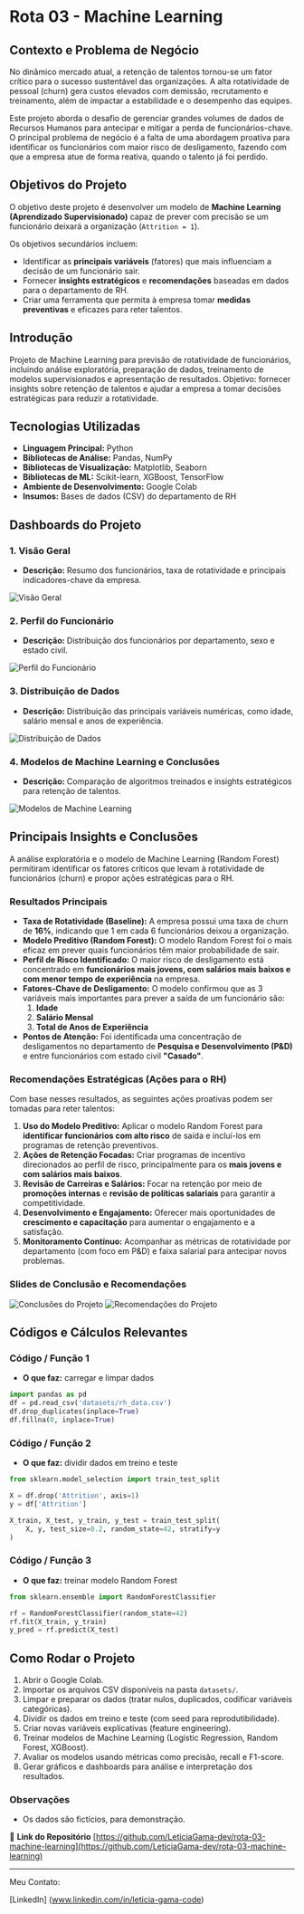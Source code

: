 
# Rota 03 - Machine Learning

## Contexto e Problema de Negócio

No dinâmico mercado atual, a retenção de talentos tornou-se um fator crítico para o sucesso sustentável das organizações. A alta rotatividade de pessoal (churn) gera custos elevados com demissão, recrutamento e treinamento, além de impactar a estabilidade e o desempenho das equipes.

Este projeto aborda o desafio de gerenciar grandes volumes de dados de Recursos Humanos para antecipar e mitigar a perda de funcionários-chave. O principal problema de negócio é a falta de uma abordagem proativa para identificar os funcionários com maior risco de desligamento, fazendo com que a empresa atue de forma reativa, quando o talento já foi perdido.

## Objetivos do Projeto

O objetivo deste projeto é desenvolver um modelo de **Machine Learning (Aprendizado Supervisionado)** capaz de prever com precisão se um funcionário deixará a organização (`Attrition = 1`).

Os objetivos secundários incluem:
* Identificar as **principais variáveis** (fatores) que mais influenciam a decisão de um funcionário sair.
* Fornecer **insights estratégicos** e **recomendações** baseadas em dados para o departamento de RH.
* Criar uma ferramenta que permita à empresa tomar **medidas preventivas** e eficazes para reter talentos.

##  Introdução

Projeto de Machine Learning para previsão de rotatividade de funcionários, incluindo análise exploratória, preparação de dados, treinamento de modelos supervisionados e apresentação de resultados.
Objetivo: fornecer insights sobre retenção de talentos e ajudar a empresa a tomar decisões estratégicas para reduzir a rotatividade.

## Tecnologias Utilizadas

* **Linguagem Principal:** Python
* **Bibliotecas de Análise:** Pandas, NumPy
* **Bibliotecas de Visualização:** Matplotlib, Seaborn
* **Bibliotecas de ML:** Scikit-learn, XGBoost, TensorFlow
* **Ambiente de Desenvolvimento:** Google Colab
* **Insumos:** Bases de dados (CSV) do departamento de RH

## Dashboards do Projeto

### 1. Visão Geral
* **Descrição:** Resumo dos funcionários, taxa de rotatividade e principais indicadores-chave da empresa.

![Visão Geral](dashboards_screenshots/dash%2001-rota%2003.jpg)

### 2. Perfil do Funcionário
* **Descrição:** Distribuição dos funcionários por departamento, sexo e estado civil.

![Perfil do Funcionário](dashboards_screenshots/dash%2002-rota%2003.jpg)

### 3. Distribuição de Dados
* **Descrição:** Distribuição das principais variáveis numéricas, como idade, salário mensal e anos de experiência.

![Distribuição de Dados](dashboards_screenshots/dash%2003-rota%2003.jpg)

### 4. Modelos de Machine Learning e Conclusões
* **Descrição:** Comparação de algoritmos treinados e insights estratégicos para retenção de talentos.

![Modelos de Machine Learning](dashboards_screenshots/dash%2004-rota%2003.jpg)


## Principais Insights e Conclusões

A análise exploratória e o modelo de Machine Learning (Random Forest) permitiram identificar os fatores críticos que levam à rotatividade de funcionários (churn) e propor ações estratégicas para o RH.

### Resultados Principais

* **Taxa de Rotatividade (Baseline):** A empresa possui uma taxa de churn de **16%**, indicando que 1 em cada 6 funcionários deixou a organização.
* **Modelo Preditivo (Random Forest):** O modelo Random Forest foi o mais eficaz em prever quais funcionários têm maior probabilidade de sair.
* **Perfil de Risco Identificado:** O maior risco de desligamento está concentrado em **funcionários mais jovens, com salários mais baixos e com menor tempo de experiência** na empresa.
* **Fatores-Chave de Desligamento:** O modelo confirmou que as 3 variáveis mais importantes para prever a saída de um funcionário são:
    1.  **Idade**
    2.  **Salário Mensal**
    3.  **Total de Anos de Experiência**
* **Pontos de Atenção:** Foi identificada uma concentração de desligamentos no departamento de **Pesquisa e Desenvolvimento (P&D)** e entre funcionários com estado civil **"Casado"**.

### Recomendações Estratégicas (Ações para o RH)

Com base nesses resultados, as seguintes ações proativas podem ser tomadas para reter talentos:

1.  **Uso do Modelo Preditivo:** Aplicar o modelo Random Forest para **identificar funcionários com alto risco** de saída e incluí-los em programas de retenção preventivos.
2.  **Ações de Retenção Focadas:** Criar programas de incentivo direcionados ao perfil de risco, principalmente para os **mais jovens e com salários mais baixos**.
3.  **Revisão de Carreiras e Salários:** Focar na retenção por meio de **promoções internas** e **revisão de políticas salariais** para garantir a competitividade.
4.  **Desenvolvimento e Engajamento:** Oferecer mais oportunidades de **crescimento e capacitação** para aumentar o engajamento e a satisfação.
5.  **Monitoramento Contínuo:** Acompanhar as métricas de rotatividade por departamento (com foco em P&D) e faixa salarial para antecipar novos problemas.

### Slides de Conclusão e Recomendações

![Conclusões do Projeto](dashboards_screenshots/dash%2005-rota%2003.jpg)
![Recomendações do Projeto](dashboards_screenshots/dash%2006-rota%2003.jpg)


##  Códigos e Cálculos Relevantes

### Código / Função 1

* **O que faz:** carregar e limpar dados

```python
import pandas as pd
df = pd.read_csv('datasets/rh_data.csv')
df.drop_duplicates(inplace=True)
df.fillna(0, inplace=True)
```

### Código / Função 2

* **O que faz:** dividir dados em treino e teste

```python
from sklearn.model_selection import train_test_split

X = df.drop('Attrition', axis=1)
y = df['Attrition']

X_train, X_test, y_train, y_test = train_test_split(
    X, y, test_size=0.2, random_state=42, stratify=y
)
```

### Código / Função 3

* **O que faz:** treinar modelo Random Forest

```python
from sklearn.ensemble import RandomForestClassifier

rf = RandomForestClassifier(random_state=42)
rf.fit(X_train, y_train)
y_pred = rf.predict(X_test)
```

##  Como Rodar o Projeto

1. Abrir o Google Colab.
2. Importar os arquivos CSV disponíveis na pasta `datasets/`.
3. Limpar e preparar os dados (tratar nulos, duplicados, codificar variáveis categóricas).
4. Dividir os dados em treino e teste (com seed para reprodutibilidade).
5. Criar novas variáveis explicativas (feature engineering).
6. Treinar modelos de Machine Learning (Logistic Regression, Random Forest, XGBoost).
7. Avaliar os modelos usando métricas como precisão, recall e F1-score.
8. Gerar gráficos e dashboards para análise e interpretação dos resultados.

### Observações

* Os dados são fictícios, para demonstração.

🔗 **Link do Repositório**
[https://github.com/LeticiaGama-dev/rota-03-machine-learning](https://github.com/LeticiaGama-dev/rota-03-machine-learning)

---
Meu Contato:

[LinkedIn]  (www.linkedin.com/in/leticia-gama-code)

